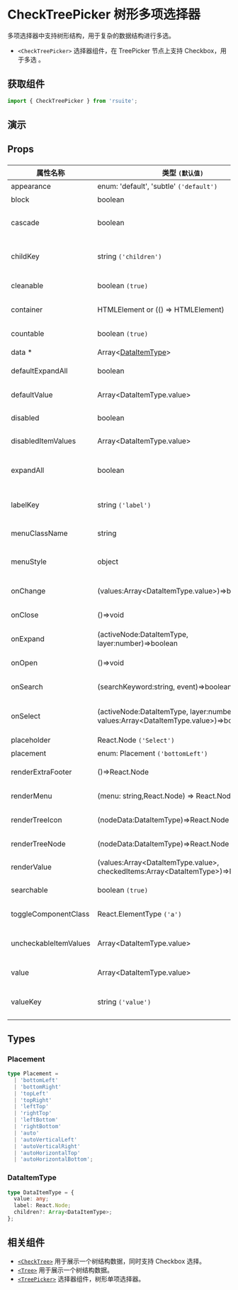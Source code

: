 # CheckTreePicker 树形多项选择器

多项选择器中支持树形结构，用于复杂的数据结构进行多选。

- `<CheckTreePicker>` 选择器组件，在 TreePicker 节点上支持 Checkbox，用于多选 。

## 获取组件

```js
import { CheckTreePicker } from 'rsuite';
```

## 演示

<!--{demo}-->

## Props

### <CheckTreePicker>

| 属性名称              | 类型 `(默认值)`                                                                              | 描述                            |
| --------------------- | -------------------------------------------------------------------------------------------- | ------------------------------- |
| appearance            | enum: 'default', 'subtle' `('default')`                                                      | 设置外观                        |
| block                 | boolean                                                                                      | 堵塞整行                        |
| cascade               | boolean                                                                                      | checktree 是否级联选择          |
| childKey              | string `('children')`                                                                        | tree 数据结构 children 属性名称 |
| cleanable             | boolean `(true)`                                                                             | 是否可以清楚                    |
| container             | HTMLElement or (() => HTMLElement)                                                           | 设置渲染的容器                  |
| countable             | boolean `(true)`                                                                             | 是否显示已选项的计数            |
| data \*               | Array&lt;[DataItemType](#DataItemType)&gt;                                                   | tree 数据                       |
| defaultExpandAll      | boolean                                                                                      | 默认展开所有节点                |
| defaultValue          | Array&lt;DataItemType.value&gt;                                                              | 默认选中的值                    |
| disabled              | boolean                                                                                      | 是否禁用 Picker                 |
| disabledItemValues    | Array&lt;DataItemType.value&gt;                                                              | 禁用节点列表                    |
| expandAll             | boolean                                                                                      | (受控)展示/收起所有节点         |
| labelKey              | string `('label')`                                                                           | tree 数据结构 label 属性名称    |
| menuClassName         | string                                                                                       | 选项菜单的 className            |
| menuStyle             | object                                                                                       | 应用于菜单 DOM 节点的 style     |
| onChange              | (values:Array&lt;DataItemType.value&gt;)=>boolean                                            | 数据改变的回调函数              |
| onClose               | ()=>void                                                                                     | 关闭的回调函数                  |
| onExpand              | (activeNode:DataItemType, layer:number)=>boolean                                             | 树节点展示时的回调              |
| onOpen                | ()=>void                                                                                     | 展开的回调函数                  |
| onSearch              | (searchKeyword:string, event)=>boolean                                                       | 搜索回调函数                    |
| onSelect              | (activeNode:DataItemType, layer:number, values:Array&lt;DataItemType.value&gt;)=>boolean     | 选择树节点后的回调函数          |
| placeholder           | React.Node `('Select')`                                                                      | 占位符                          |
| placement             | enum: Placement `('bottomLeft')`                                                             | 打开位置                        |
| renderExtraFooter     | ()=>React.Node                                                                               | 自定义页脚内容                  |
| renderMenu            | (menu: string,React.Node) => React.Node                                                      | 自定义渲染菜单                  |
| renderTreeIcon        | (nodeData:DataItemType)=>React.Node                                                          | 自定义渲染 图标                 |
| renderTreeNode        | (nodeData:DataItemType)=>React.Node                                                          | 自定义渲染 tree 节点            |
| renderValue           | (values:Array&lt;DataItemType.value&gt;, checkedItems:Array&lt;DataItemType&gt;)=>React.Node | 自定义渲染 placeholder          |
| searchable            | boolean `(true)`                                                                             | 是否显示搜索框                  |
| toggleComponentClass  | React.ElementType `('a')`                                                                    | 为组件自定义元素类型            |
| uncheckableItemValues | Array&lt;DataItemType.value&gt;                                                              | 设置不显示复选框的选项值        |
| value                 | Array&lt;DataItemType.value&gt;                                                              | 当前选中的值                    |
| valueKey              | string `('value')`                                                                           | tree 数据结构 value 属性名称    |

## Types

### Placement

```ts
type Placement =
  | 'bottomLeft'
  | 'bottomRight'
  | 'topLeft'
  | 'topRight'
  | 'leftTop'
  | 'rightTop'
  | 'leftBottom'
  | 'rightBottom'
  | 'auto'
  | 'autoVerticalLeft'
  | 'autoVerticalRight'
  | 'autoHorizontalTop'
  | 'autoHorizontalBottom';
```

### DataItemType

```ts
type DataItemType = {
  value: any;
  label: React.Node;
  children?: Array<DataItemType>;
};
```

## 相关组件

- [`<CheckTree>`](./check-tree) 用于展示一个树结构数据，同时支持 Checkbox 选择。
- [`<Tree>`](./tree) 用于展示一个树结构数据。
- [`<TreePicker>`](./tree-picker) 选择器组件，树形单项选择器。
